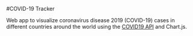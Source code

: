 #COVID-19 Tracker

Web app to visualize coronavirus disease 2019 (COVID-19) cases in different countries around the world using the [COVID19 API](https://covid19api.com/) and Chart.js.